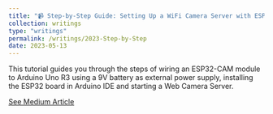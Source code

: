 ```yaml
---
title: "📹 Step-by-Step Guide: Setting Up a WiFi Camera Server with ESP32-CAM and Arduino Uno R3"
collection: writings
type: "writings"
permalink: /writings/2023-Step-by-Step
date: 2023-05-13
---
```


This tutorial guides you through the steps of wiring an ESP32-CAM module to Arduino Uno R3 using a 9V battery as external power supply, installing the ESP32 board in Arduino IDE and starting a Web Camera Server.

[See Medium Article](https://medium.com/p/e8c3798df166)